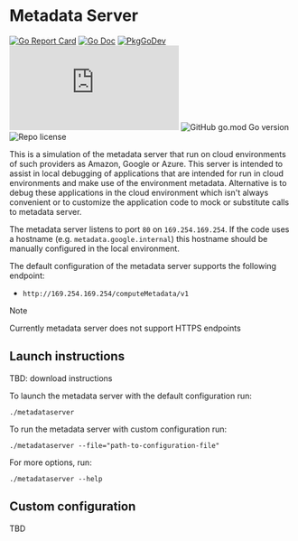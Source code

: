 # Metadata Server

[![Go Report Card](https://goreportcard.com/badge/github.com/minherz/metadataserver?style=flat-square)](https://goreportcard.com/report/github.com/minherz/metadataserver)
[![Go Doc](https://img.shields.io/badge/godoc-reference-blue.svg?style=flat-square)](http://godoc.org/github.com/minherz/metadataserver)
[![PkgGoDev](https://pkg.go.dev/badge/github.com/minherz/metadataserver)](https://pkg.go.dev/github.com/minherz/metadataserver)
![Go Coverage](https://raw.githack.com/wiki/minherz/metadataserver/coverage.html)
![GitHub go.mod Go version](https://img.shields.io/github/go-mod/go-version/minherz/metadataserver)
![Repo license](https://badgen.net/badge/license/Apache%202.0/blue)

This is a simulation of the metadata server that run on cloud environments of such providers as Amazon, Google or Azure.
This server is intended to assist in local debugging of applications that are intended for run in cloud environments and make use of the environment metadata.
Alternative is to debug these applications in the cloud environment which isn't always convenient or to customize the application code to mock or substitute calls to metadata server.

The metadata server listens to port `80` on `169.254.169.254`. If the code uses a hostname (e.g. `metadata.google.internal`) this hostname should be manually configured in the local environment.

The default configuration of the metadata server supports the following endpoint:

* `http://169.254.169.254/computeMetadata/v1`

> [!NOTE]
> Currently metadata server does not support HTTPS endpoints

## Launch instructions

TBD: download instructions

To launch the metadata server with the default configuration run:

```shell
./metadataserver
```

To run the metadata server with custom configuration run:

```shell
./metadataserver --file="path-to-configuration-file"
```

For more options, run:

```shell
./metadataserver --help
```

## Custom configuration

TBD
